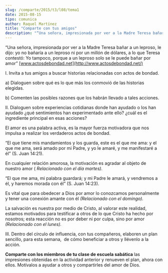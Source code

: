 ```yaml
---
slug: /comparte/2015/t3/l08/tema1
date: 2015-08-15
tipo: comunica
author: Raquel Martínez
title: "Comparte con tus amigos"
description: "“Una señora, impresionada por ver a la Madre Teresa bañar a un leproso, le  dijo: yo no bañaría a un leproso ni por un millón de dólares, a lo que Teresa  contestó: Yo tampoco, porque a un leproso solo se le puede bañar por amor”"
---
```


“Una señora, impresionada por ver a la Madre Teresa bañar a un leproso, le dijo: yo no bañaría a un leproso ni por un millón de dólares, a lo que Teresa contestó: Yo tampoco, porque a un leproso solo se le puede bañar por amor” [www.actosdebondad.net](http://www.actosdebondad.net/)

I. Invita a tus amigos a buscar historias relacionadas con actos de bondad.

a) Dialoguen sobre qué es lo que más los conmovió de las historias elegidas.

b) Comenten las posibles razones que los habrán llevado a tales acciones.

II. Dialoguen sobre experiencias cotidianas donde han ayudado o los han ayudado ¿qué sentimientos han experimentado ante ello? ¿cuál es el ingrediente principal en esas acciones?

El amor es una palabra activa, es la mayor fuerza motivadora que nos impulsa a realizar los verdaderos actos de bondad.

“El que tiene mis mandamientos y los guarda, este es el que me ama: y el que me ama, será amado por mi Padre, y yo le amaré, y me manifestaré a él” (S. Juan 14:21).

En cualquier relación amorosa, la motivación es agradar al objeto de nuestro amor ( _Relacionado con el día martes)._

“El que me ama, mi palabra guardará; y mi Padre le amará, y vendremos a él, y haremos morada con él” (S. Juan 14:23).

Es vital que para obedecer a Dios por amor lo conozcamos personalmente y tener una conexión amante con él _(Relacionado con el domingo)._

La salvación es nuestra por medio de Cristo, al valorar este realidad, estamos motivados para testificar a otros de lo que Cristo ha hecho por nosotros; esta reacción no es por deber ni por culpa, sino por amor _(Relacionado con el lunes)._

III. Dentro del círculo de influencia, con tus compañeros, elaboren un plan sencillo, para esta semana,  de cómo beneficiar a otros y llévenlo a la acción.

**Comparte con los miembros de tu clase de escuela sabática** las impresiones obtenidas en la actividad anterior y renueven el plan, ahora con ellos. Motívalos a ayudar a otros y compartirles del amor de Dios.
